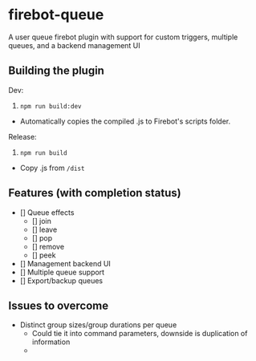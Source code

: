 # firebot-queue

A user queue firebot plugin with support for custom triggers, multiple queues, and a backend management UI

## Building the plugin

Dev:

1. `npm run build:dev`

- Automatically copies the compiled .js to Firebot's scripts folder.

Release:

1. `npm run build`

- Copy .js from `/dist`

## Features (with completion status)

- [] Queue effects
  - [] join
  - [] leave
  - [] pop
  - [] remove
  - [] peek
- [] Management backend UI
- [] Multiple queue support
- [] Export/backup queues

## Issues to overcome

- Distinct group sizes/group durations per queue
  - Could tie it into command parameters, downside is duplication of information
  -
